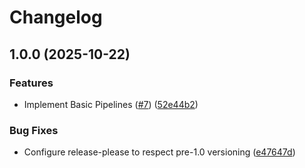 # Changelog

## 1.0.0 (2025-10-22)


### Features

* Implement Basic Pipelines ([#7](https://github.com/Ksuzi/mirai-ui/issues/7)) ([52e44b2](https://github.com/Ksuzi/mirai-ui/commit/52e44b266e17a01f16bcc23b9c4c8bbdc258a8b5))


### Bug Fixes

* Configure release-please to respect pre-1.0 versioning ([e47647d](https://github.com/Ksuzi/mirai-ui/commit/e47647d932b87e26f527ae1af02c848b4144c400))
